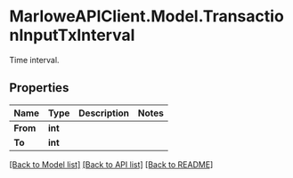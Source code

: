 # MarloweAPIClient.Model.TransactionInputTxInterval
Time interval.

## Properties

Name | Type | Description | Notes
------------ | ------------- | ------------- | -------------
**From** | **int** |  | 
**To** | **int** |  | 

[[Back to Model list]](../README.md#documentation-for-models) [[Back to API list]](../README.md#documentation-for-api-endpoints) [[Back to README]](../README.md)

